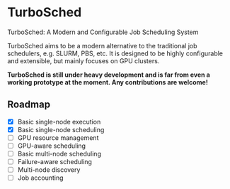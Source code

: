 # TurboSched
TurboSched: A Modern and Configurable Job Scheduling System

TurboSched aims to be a modern alternative to the traditional job schedulers, e.g. SLURM, PBS, etc. It is designed to be highly configurable and extensible, but mainly focuses on GPU clusters. 

**TurboSched is still under heavy development and is far from even a working prototype at the moment. Any contributions are welcome!**

## Roadmap
- [x] Basic single-node execution
- [x] Basic single-node scheduling
- [ ] GPU resource management
- [ ] GPU-aware scheduling
- [ ] Basic multi-node scheduling
- [ ] Failure-aware scheduling
- [ ] Multi-node discovery
- [ ] Job accounting
